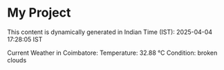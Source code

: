 # My Project

This content is dynamically generated in Indian Time (IST): 2025-04-04 17:28:05 IST


Current Weather in Coimbatore:
Temperature: 32.88 °C
Condition: broken clouds
